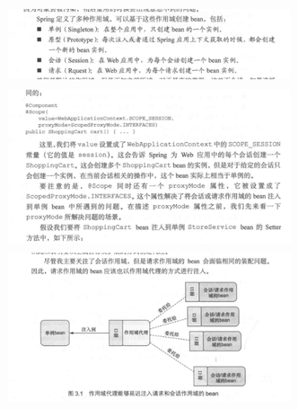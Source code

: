 ![image-20210301121141238](assets/image-20210301121141238.png)

![image-20210301134022816](assets/image-20210301134022816.png)

![image-20210301134211095](assets/image-20210301134211095.png)